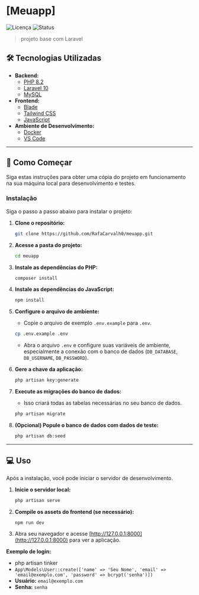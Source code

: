 # [Meuapp]

![Licença](https://img.shields.io/badge/licença-MIT-blue.svg)
![Status](https://img.shields.io/badge/status-em%20desenvolvimento-yellow.svg)

> projeto base com Laravel


## 🛠️ Tecnologias Utilizadas

* **Backend:**
    * [PHP 8.2](https://www.php.net/)
    * [Laravel 10](https://laravel.com/)
    * [MySQL](https://www.mysql.com/)
* **Frontend:**
    * [Blade](https://laravel.com/docs/10.x/blade)
    * [Tailwind CSS](https://tailwindcss.com/)
    * [JavaScript](https://developer.mozilla.org/pt-BR/docs/Web/JavaScript)
* **Ambiente de Desenvolvimento:**
    * [Docker](https://www.docker.com/)
    * [VS Code](https://code.visualstudio.com/)

---

## 🚀 Como Começar

Siga estas instruções para obter uma cópia do projeto em funcionamento na sua máquina local para desenvolvimento e testes.

### Instalação

Siga o passo a passo abaixo para instalar o projeto:

1.  **Clone o repositório:**
    ```bash
    git clone https://github.com/RafaCarvalh0/meuapp.git
    ```

2.  **Acesse a pasta do projeto:**
    ```bash
    cd meuapp
    ```

3.  **Instale as dependências do PHP:**
    ```bash
    composer install
    ```

4.  **Instale as dependências do JavaScript:**
    ```bash
    npm install
    ```

5.  **Configure o arquivo de ambiente:**
    * Copie o arquivo de exemplo `.env.example` para `.env`.
    ```bash
    cp .env.example .env
    ```
    * Abra o arquivo `.env` e configure suas variáveis de ambiente, especialmente a conexão com o banco de dados (`DB_DATABASE`, `DB_USERNAME`, `DB_PASSWORD`).

6.  **Gere a chave da aplicação:**
    ```bash
    php artisan key:generate
    ```

7.  **Execute as migrações do banco de dados:**
    * Isso criará todas as tabelas necessárias no seu banco de dados.
    ```bash
    php artisan migrate
    ```

8.  **(Opcional) Popule o banco de dados com dados de teste:**
    ```bash
    php artisan db:seed
    ```

---

## 💻 Uso

Após a instalação, você pode iniciar o servidor de desenvolvimento.

1.  **Inicie o servidor local:**
    ```bash
    php artisan serve
    ```

2.  **Compile os assets do frontend (se necessário):**
    ```bash
    npm run dev
    ```

3.  Abra seu navegador e acesse [http://127.0.0.1:8000](http://127.0.0.1:8000) para ver a aplicação.

**Exemplo de login:**
* php artisan tinker
* ```App\Models\User::create(['name' => 'Seu Nome', 'email' => 'email@exemplo.com', 'password' => bcrypt('senha')])```
* **Usuário:** `email@exemplo.com`
* **Senha:** `senha`


